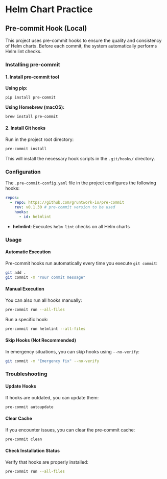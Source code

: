 # Helm Chart Practice

## Pre-commit Hook (Local)

This project uses pre-commit hooks to ensure the quality and consistency of Helm charts. Before each commit, the system automatically performs Helm lint checks.

### Installing pre-commit

#### 1. Install pre-commit tool

**Using pip:**
```bash
pip install pre-commit
```

**Using Homebrew (macOS):**
```bash
brew install pre-commit
```

#### 2. Install Git hooks

Run in the project root directory:
```bash
pre-commit install
```

This will install the necessary hook scripts in the `.git/hooks/` directory.

### Configuration

The `.pre-commit-config.yaml` file in the project configures the following hooks:

```yaml
repos:
  - repo: https://github.com/gruntwork-io/pre-commit
    rev: v0.1.30 # pre-commit version to be used
    hooks:
      - id: helmlint
```

- **helmlint**: Executes `helm lint` checks on all Helm charts

### Usage

#### Automatic Execution
Pre-commit hooks run automatically every time you execute `git commit`:
```bash
git add .
git commit -m "Your commit message"
```

#### Manual Execution
You can also run all hooks manually:
```bash
pre-commit run --all-files
```

Run a specific hook:
```bash
pre-commit run helmlint --all-files
```

#### Skip Hooks (Not Recommended)
In emergency situations, you can skip hooks using `--no-verify`:
```bash
git commit -m "Emergency fix" --no-verify
```

### Troubleshooting

#### Update Hooks
If hooks are outdated, you can update them:
```bash
pre-commit autoupdate
```

#### Clear Cache
If you encounter issues, you can clear the pre-commit cache:
```bash
pre-commit clean
```

#### Check Installation Status
Verify that hooks are properly installed:
```bash
pre-commit run --all-files
```

